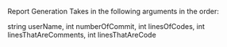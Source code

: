 Report Generation Takes in the following arguments in the order:

string userName,
int numberOfCommit, 
int linesOfCodes, 
int linesThatAreComments, 
int linesThatAreCode


